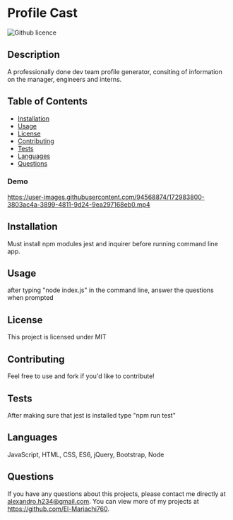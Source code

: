 # Profile Cast
  ![Github licence](http://img.shields.io/badge/license-MIT-blue.svg)
  
  ## Description 
  A professionally done dev team profile generator, consiting of information on the manager, engineers and interns.
  ## Table of Contents
  * [Installation](#installation)
  * [Usage](#usage)
  * [License](#license)
  * [Contributing](#contributing)
  * [Tests](#tests)
  * [Languages](#Languages)
  * [Questions](#Questions)


  ### Demo
  

https://user-images.githubusercontent.com/94568874/172983800-3803ac4a-3899-4811-9d24-9ea297168eb0.mp4


  
  ## Installation 
  Must install npm modules jest and inquirer before running command line app.
  ## Usage 
  after typing "node index.js" in the command line, answer the questions when prompted
  ## License 
  This project is licensed under MIT
  ## Contributing 
  Feel free to use and fork if you'd like to contribute!
  ## Tests
  After making sure that jest is installed type "npm run test"
  ## Languages
  JavaScript, HTML, CSS, ES6, jQuery, Bootstrap, Node
  ## Questions
  If you have any questions about this projects, please contact me directly at alexandro.h234@gmail.com. You can view more of my projects at https://github.com/El-Mariachi760.
